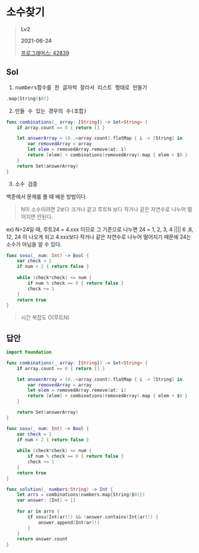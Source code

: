 # 소수찾기
> **Lv2**
>
> **2021-06-24**
>
> [프로그래머스: 42839](https://programmers.co.kr/learn/courses/30/lessons/42839)


## Sol

1. <kbd>numbers함수를 한 글자씩 잘라서 리스트 형태로 만들기</kbd>
```swift
.map{String($0)}
```

2. <kbd>만들 수 있는 경우의 수(조합)</kbd>
```swift
func combinations(_ array: [String]) -> Set<String> {
    if array.count == 0 { return [] }

    let answerArray = (0..<array.count).flatMap { i -> [String] in
        var removedArray = array
        let elem = removedArray.remove(at: i)
        return [elem] + combinations(removedArray).map { elem + $0 }
    }
    return Set(answerArray)
}
```

3. <kbd>소수 검증</kbd>

백준에서 문제를 풀 때 배운 방법이다. 
> N이 소수이려면 2보다 크거나 같고 루트N 보다 작거나 같은 자연수로 나누어 떨어지면 안된다.
 
 ex) N=24일 때, 루트24 = 4.xxx 이므로 그 기준으로 나누면 24 = 1, 2, 3, 4 |||| 6 ,8, 12, 24 이 나오게 되고 4.xxx보다 작거나 같은 자연수로 나누어 떨어지기 때문에 24는 소수가 아님을 알 수 있다.  

```swift
func sosu(_ num: Int) -> Bool {
    var check = 2
    if num < 2 { return false }
    
    while (check*check) <= num {
        if num % check == 0 { return false }
        check += 1
    }
    return true
}
```
> 시간 복잡도 O(루트N)


## 답안
```swift
import Foundation

func combinations(_ array: [String]) -> Set<String> {
    if array.count == 0 { return [] }

    let answerArray = (0..<array.count).flatMap { i -> [String] in
        var removedArray = array
        let elem = removedArray.remove(at: i)
        return [elem] + combinations(removedArray).map { elem + $0 }
    }

    return Set(answerArray)
}

func sosu(_ num: Int) -> Bool {
    var check = 2
    if num < 2 { return false }
    
    while (check*check) <= num {
        if num % check == 0 { return false }
        check += 1
    }
    return true
}

func solution(_ numbers:String) -> Int {
    let arrs = combinations(numbers.map{String($0)})
    var answer: [Int] = []    
    
    for ar in arrs {
        if sosu(Int(ar)!) && !answer.contains(Int(ar)!) {
            answer.append(Int(ar)!)
        }
    }
    return answer.count
}
```